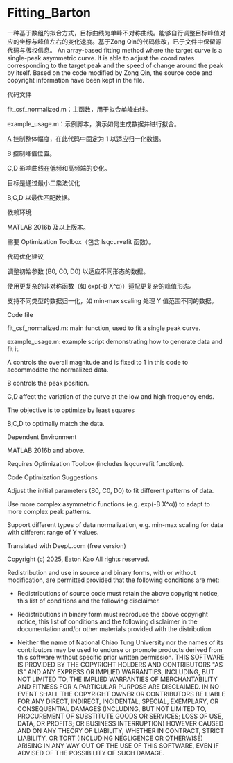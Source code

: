 # Fitting_Barton
一种基于数组的拟合方式，目标曲线为单峰不对称曲线。能够自行调整目标峰值对应的坐标与峰值左右的变化速度。基于Zong Qin的代码修改，已于文件中保留源代码与版权信息。
An array-based fitting method where the target curve is a single-peak asymmetric curve. It is able to adjust the coordinates corresponding to the target peak and the speed of change around the peak by itself. Based on the code modified by Zong Qin, the source code and copyright information have been kept in the file.

代码文件

fit_csf_normalized.m：主函数，用于拟合单峰曲线。

example_usage.m：示例脚本，演示如何生成数据并进行拟合。

A 控制整体幅度，在此代码中固定为 1 以适应归一化数据。

B 控制峰值位置。

C,D 影响曲线在低频和高频端的变化。

目标是通过最小二乘法优化 

B,C,D 以最优匹配数据。

依赖环境

MATLAB 2016b 及以上版本。

需要 Optimization Toolbox（包含 lsqcurvefit 函数）。

代码优化建议

调整初始参数 (B0, C0, D0) 以适应不同形态的数据。

使用更复杂的非对称函数（如 exp(-B X^α)）适配更复杂的峰值形态。

支持不同类型的数据归一化，如 min-max scaling 处理 Y 值范围不同的数据。

Code file

fit_csf_normalized.m: main function, used to fit a single peak curve.

example_usage.m: example script demonstrating how to generate data and fit it.

A controls the overall magnitude and is fixed to 1 in this code to accommodate the normalized data.

B controls the peak position.

C,D affect the variation of the curve at the low and high frequency ends.

The objective is to optimize by least squares 

B,C,D to optimally match the data.

Dependent Environment

MATLAB 2016b and above.

Requires Optimization Toolbox (includes lsqcurvefit function).

Code Optimization Suggestions

Adjust the initial parameters (B0, C0, D0) to fit different patterns of data.

Use more complex asymmetric functions (e.g. exp(-B X^α)) to adapt to more complex peak patterns.

Support different types of data normalization, e.g. min-max scaling for data with different range of Y values.

Translated with DeepL.com (free version)

Copyright (c) 2025, Eaton Kao
All rights reserved.

Redistribution and use in source and binary forms, with or without
modification, are permitted provided that the following conditions are met:

* Redistributions of source code must retain the above copyright notice, this
  list of conditions and the following disclaimer.

* Redistributions in binary form must reproduce the above copyright notice,
  this list of conditions and the following disclaimer in the documentation
  and/or other materials provided with the distribution
* Neither the name of National Chiao Tung University nor the names of its
  contributors may be used to endorse or promote products derived from this
  software without specific prior written permission.
THIS SOFTWARE IS PROVIDED BY THE COPYRIGHT HOLDERS AND CONTRIBUTORS "AS IS"
AND ANY EXPRESS OR IMPLIED WARRANTIES, INCLUDING, BUT NOT LIMITED TO, THE
IMPLIED WARRANTIES OF MERCHANTABILITY AND FITNESS FOR A PARTICULAR PURPOSE ARE
DISCLAIMED. IN NO EVENT SHALL THE COPYRIGHT OWNER OR CONTRIBUTORS BE LIABLE
FOR ANY DIRECT, INDIRECT, INCIDENTAL, SPECIAL, EXEMPLARY, OR CONSEQUENTIAL
DAMAGES (INCLUDING, BUT NOT LIMITED TO, PROCUREMENT OF SUBSTITUTE GOODS OR
SERVICES; LOSS OF USE, DATA, OR PROFITS; OR BUSINESS INTERRUPTION) HOWEVER
CAUSED AND ON ANY THEORY OF LIABILITY, WHETHER IN CONTRACT, STRICT LIABILITY,
OR TORT (INCLUDING NEGLIGENCE OR OTHERWISE) ARISING IN ANY WAY OUT OF THE USE
OF THIS SOFTWARE, EVEN IF ADVISED OF THE POSSIBILITY OF SUCH DAMAGE.
